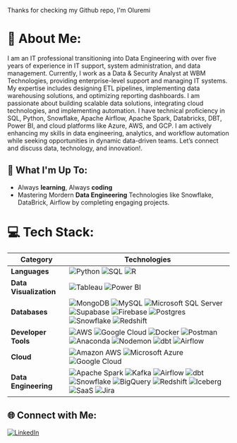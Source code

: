Thanks for checking my Github repo, I'm Oluremi

# 💫 About Me:
I am an IT professional transitioning into Data Engineering with over five years of experience in IT support, system administration, and data management. Currently, I work as a Data & Security Analyst at WBM Technologies, providing enterprise-level support and managing IT systems. My expertise includes designing ETL pipelines, implementing data warehousing solutions, and optimizing reporting dashboards. I am passionate about building scalable data solutions, integrating cloud technologies, and implementing automation. I have technical proficiency in SQL, Python, Snowflake, Apache Airflow, Apache Spark, Databricks, DBT, Power BI, and cloud platforms like Azure, AWS, and GCP. I am actively enhancing my skills in data engineering, analytics, and workflow automation while seeking opportunities in dynamic data-driven teams. Let’s connect and discuss data, technology, and innovation!.

## 🚀 What I'm Up To:
- Always **learning**, Always **coding**
- Mastering Mordern **Data Engineering** Technologies like Snowflake, DataBrick, Airflow by completing engaging projects.

# 💻 Tech Stack:

| **Category**            | **Technologies**                                                                                                                                                                                                                                                                                                                                                                                                |
|-------------------------|------------------------------------------------------------------------------------------------------------------------------------------------------------------------------------------------------------------------------------------------------------------------------------------------------------------------------------------------------------------------------------------------------------------|                                                                                                                                                                                                              
| **Languages**           |                     ![Python](https://img.shields.io/badge/python-3670A0?style=flat&logo=python&logoColor=ffdd54)  ![SQL](https://img.shields.io/badge/SQL-CC2927?style=flat&logo=sql&logoColor=white) ![R](https://img.shields.io/badge/R-276DC3?style=flat&logo=R&logoColor=white)|                                                                                                                                                                                                                                                                                    
| **Data Visualization**  |         ![Tableau](https://img.shields.io/badge/Tableau-E97627?style=flat&logo=Tableau&logoColor=white) ![Power BI](https://img.shields.io/badge/power_bi-F2C811?style=flat&logo=powerbi&logoColor=black)     |                                                                                                                                                                       
| **Databases**           |         ![MongoDB](https://img.shields.io/badge/MongoDB-%234ea94b.svg?style=flat&logo=mongodb&logoColor=white) ![MySQL](https://img.shields.io/badge/mysql-%2300000f.svg?style=flat&logo=mysql&logoColor=white) ![Microsoft SQL Server](https://img.shields.io/badge/Microsoft%20SQL%20Server-CC2927?style=flat&logo=microsoft%20sql%20server&logoColor=white) ![Supabase](https://img.shields.io/badge/Supabase-3ECF8E?style=flat&logo=supabase&logoColor=white) ![Firebase](https://img.shields.io/badge/Firebase-039BE5?style=flat&logo=Firebase&logoColor=white) ![Postgres](https://img.shields.io/badge/postgres-%23316192.svg?style=flat&logo=postgresql&logoColor=white) ![Snowflake](https://img.shields.io/badge/Snowflake-29B5E8?style=flat&logo=snowflake&logoColor=white) ![Redshift](https://img.shields.io/badge/Amazon%20Redshift-8F62FF?style=flat&logo=amazon-redshift&logoColor=white) |                                                                                                                                           
| **Developer Tools**     | ![AWS](https://img.shields.io/badge/AWS-%23FF9900.svg?style=flat&logo=amazon-aws&logoColor=white) ![Google Cloud](https://img.shields.io/badge/GoogleCloud-%234285F4.svg?style=flat&logo=google-cloud&logoColor=white) ![Docker](https://img.shields.io/badge/docker-%230db7ed.svg?style=flat&logo=docker&logoColor=white) ![Postman](https://img.shields.io/badge/Postman-FF6C37?style=flat&logo=postman&logoColor=white) ![Anaconda](https://img.shields.io/badge/Anaconda-%2344A833.svg?style=flat&logo=anaconda&logoColor=white) ![Nodemon](https://img.shields.io/badge/NODEMON-%23323330.svg?style=flat&logo=nodemon&logoColor=%BBDEAD) ![dbt](https://img.shields.io/badge/dbt-FF694B?style=flat&logo=dbt&logoColor=white) ![Airflow](https://img.shields.io/badge/Apache%20Airflow-017CEE?style=flat&logo=apache-airflow&logoColor=white)    |                                                                                                                                                                                                                                                                     
| **Cloud**               |                                                                                             ![Amazon AWS](https://img.shields.io/badge/Amazon_AWS-FF9900?style=flat&logo=amazonaws&logoColor=white)              ![Microsoft Azure](https://img.shields.io/badge/Microsoft_Azure-0078D4?style=flat&logo=microsoft-azure&logoColor=white)        ![Google Cloud](https://img.shields.io/badge/Google_Cloud-4285F4?style=flat&logo=google-cloud&logoColor=white)  |                                                                                                                           
| **Data Engineering**    | ![Apache Spark](https://img.shields.io/badge/Apache%20Spark-E25A1C?style=flat&logo=apache-spark&logoColor=white) ![Kafka](https://img.shields.io/badge/Kafka-231F20?style=flat&logo=apache-kafka&logoColor=white) ![Airflow](https://img.shields.io/badge/Apache%20Airflow-017CEE?style=flat&logo=apache-airflow&logoColor=white) ![dbt](https://img.shields.io/badge/dbt-F54336?style=flat&logo=dbt&logoColor=white) ![Snowflake](https://img.shields.io/badge/Snowflake-29B5E8?style=flat&logo=Snowflake&logoColor=white) ![BigQuery](https://img.shields.io/badge/BigQuery-4285F4?style=flat&logo=google-cloud&logoColor=white) ![Redshift](https://img.shields.io/badge/Redshift-8A2BE2?style=flat&logo=amazon-redshift&logoColor=white) ![Iceberg](https://img.shields.io/badge/Iceberg-00C2CB?style=flat&logo=apache-iceberg&logoColor=white) ![SaaS](https://img.shields.io/badge/SaaS-4285F4?style=flat&logo=saas&logoColor=white) ![Jira](https://img.shields.io/badge/Jira-0052CC?style=flat&logo=jira&logoColor=white) |


## 🌐 Connect with Me:
[![LinkedIn](https://img.shields.io/badge/LinkedIn-%230077B5.svg?logo=linkedin&logoColor=white)](https://linkedin.com/in/mankind5050/) 
